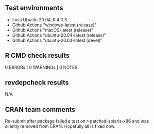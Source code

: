 ## Test environments

* local Ubuntu 20.04, R 4.0.3
* Github Actions "windows-latest (release)"
* Github Actions "macOS-latest (release)"
* Github Actions "ubuntu-20.04-latest (release)"
* Github Actions "ubuntu-20.04-latest (devel)"

## R CMD check results

0 ERRORs | 0 WARNINGs | 0 NOTES.

## revdepcheck results
N/A

## CRAN team comments
Re-submit after package failed a test on r-patched-solaris-x86  and was silently removed from CRAN.
Hopefully all is fixed now. 

